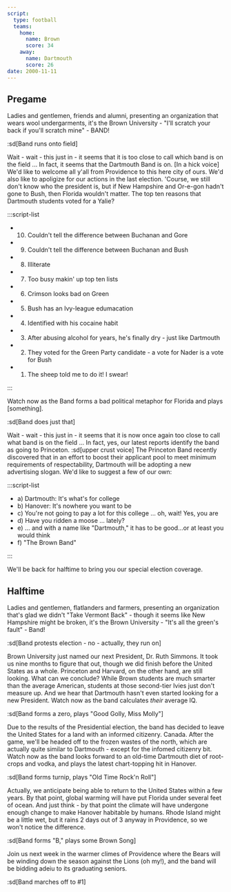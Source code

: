 ```yaml
---
script:
  type: football
  teams:
    home:
      name: Brown
      score: 34
    away:
      name: Dartmouth
      score: 26
date: 2000-11-11
---
```


## Pregame

Ladies and gentlemen, friends and alumni, presenting an organization that wears wool undergarments, it's the Brown University - "I'll scratch your back if you'll scratch mine" - BAND!

:sd[Band runs onto field]

Wait - wait - this just in - it seems that it is too close to call which band is on the field ... In fact, it seems that the Dartmouth Band is on. [In a hick voice] We'd like to welcome all y'all from Providence to this here city of ours. We'd also like to apoligize for our actions in the last election. 'Course, we still don't know who the president is, but if New Hampshire and Or-e-gon hadn't gone to Bush, then Florida wouldn't matter. The top ten reasons that Dartmouth students voted for a Yalie?

:::script-list

- 10. Couldn't tell the difference between Buchanan and Gore
- 9. Couldn't tell the difference between Buchanan and Bush
- 8. Illiterate
- 7. Too busy makin' up top ten lists
- 6. Crimson looks bad on Green
- 5. Bush has an Ivy-league edumacation
- 4. Identified with his cocaine habit
- 3. After abusing alcohol for years, he's finally dry - just like Dartmouth
- 2. They voted for the Green Party candidate - a vote for Nader is a vote for Bush
- 1. The sheep told me to do it! I swear!

:::

Watch now as the Band forms a bad political metaphor for Florida and plays [something].

:sd[Band does just that]

Wait - wait - this just in - it seems that it is now once again too close to call what band is on the field ... In fact, yes, our latest reports identify the band as going to Princeton. :sd[upper crust voice] The Princeton Band recently discovered that in an effort to boost their applicant pool to meet minimum requirements of respectability, Dartmouth will be adopting a new advertising slogan. We'd like to suggest a few of our own:

:::script-list

- a) Dartmouth: It's what's for college
- b) Hanover: It's nowhere you want to be
- c) You're not going to pay a lot for this college ... oh, wait! Yes, you are
- d) Have you ridden a moose ... lately?
- e) ... and with a name like "Dartmouth," it has to be good...or at least you would think
- f) "The Brown Band"

:::

We'll be back for halftime to bring you our special election coverage.

## Halftime

Ladies and gentlemen, flatlanders and farmers, presenting an organization that's glad we didn't "Take Vermont Back" - though it seems like New Hampshire might be broken, it's the Brown University - "It's all the green's fault" - Band!

:sd[Band protests election - no - actually, they run on]

Brown University just named our next President, Dr. Ruth Simmons. It took us nine months to figure that out, though we did finish before the United States as a whole. Princeton and Harvard, on the other hand, are still looking. What can we conclude? While Brown students are much smarter than the average American, students at those second-tier Ivies just don't measure up. And we hear that Dartmouth hasn't even started looking for a new President. Watch now as the band calculates _their_ average IQ.

:sd[Band forms a zero, plays "Good Golly, Miss Molly"]

Due to the results of the Presidential election, the band has decided to leave the United States for a land with an informed citizenry. Canada. After the game, we'll be headed off to the frozen wastes of the north, which are actually quite similar to Dartmouth - except for the infomed citizenry bit. Watch now as the band looks forward to an old-time Dartmouth diet of root-crops and vodka, and plays the latest chart-topping hit in Hanover.

:sd[Band forms turnip, plays "Old Time Rock'n Roll"]

Actually, we anticipate being able to return to the United States within a few years. By that point, global warming will have put Florida under several feet of ocean. And just think - by that point the climate will have undergone enough change to make Hanover habitable by humans. Rhode Island might be a little wet, but it rains 2 days out of 3 anyway in Providence, so we won't notice the difference.

:sd[Band forms "B," plays some Brown Song]

Join us next week in the warmer climes of Providence where the Bears will be winding down the season against the Lions (oh my!), and the band will be bidding adeiu to its graduating seniors.

:sd[Band marches off to #1]
